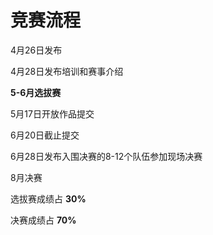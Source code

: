 # 竞赛流程


4月26日发布

4月28日发布培训和赛事介绍

**5-6月选拔赛**

5月17日开放作品提交

6月20日截止提交

6月28日发布入围决赛的8-12个队伍参加现场决赛

8月决赛

选拔赛成绩占 **30%**

决赛成绩占 **70%**